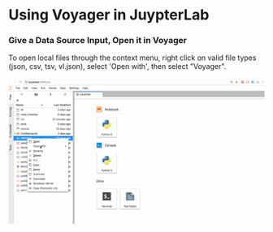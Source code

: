 # Using Voyager in JuypterLab

### **Give a Data Source Input, Open it in Voyager**

To open local files through the context menu, right click on valid file types \(json, csv, tsv, vl.json\), select 'Open with', then select "Voyager".

![](.gitbook/assets/openingvoyager.gif)



#### 

